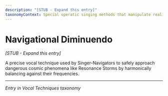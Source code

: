 ```yaml
---
description: "[STUB - Expand this entry]"
taxonomyContext: Special operatic singing methods that manipulate reality and physics in the Stellaris Operatica universe
---
```


# Navigational Diminuendo

*[STUB - Expand this entry]*

A precise vocal technique used by Singer-Navigators to safely approach dangerous cosmic phenomena like Resonance Storms by harmonically balancing against their frequencies.

---
*Entry in Vocal Techniques taxonomy*
